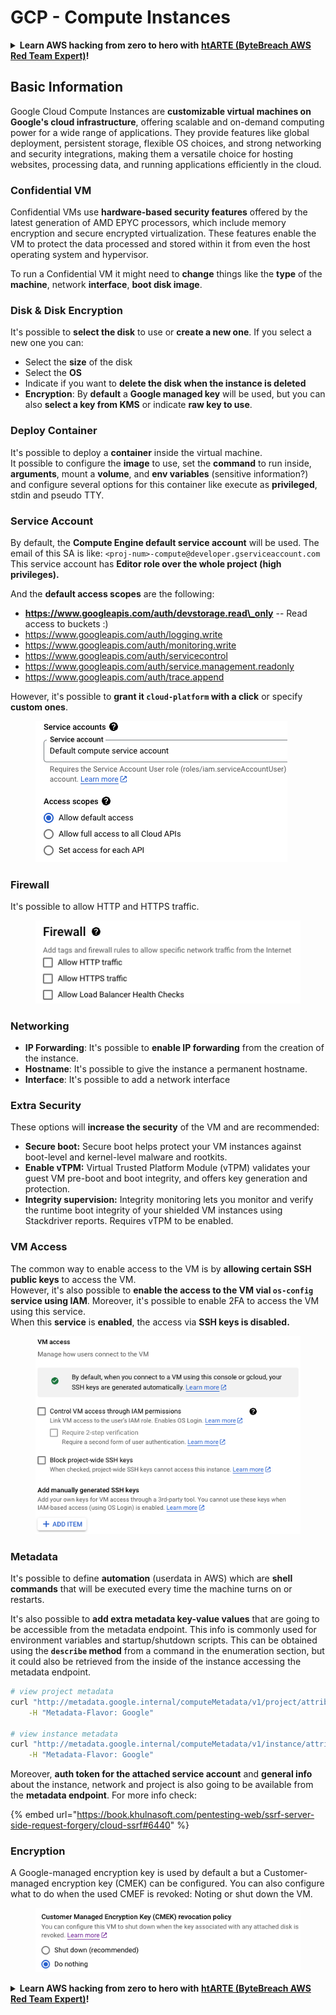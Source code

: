 # GCP - Compute Instances

<details>

<summary><strong>Learn AWS hacking from zero to hero with</strong> <a href="https://training.khulnasoft.com/courses/arte"><strong>htARTE (ByteBreach AWS Red Team Expert)</strong></a><strong>!</strong></summary>

Other ways to support ByteBreach:

* If you want to see your **company advertised in ByteBreach** or **download ByteBreach in PDF** Check the [**SUBSCRIPTION PLANS**](https://github.com/sponsors/khulnasoft)!
* Get the [**official PEASS & ByteBreach swag**](https://peass.creator-spring.com)
* Discover [**The PEASS Family**](https://opensea.io/collection/the-peass-family), our collection of exclusive [**NFTs**](https://opensea.io/collection/the-peass-family)
* **Join the** 💬 [**Discord group**](https://discord.gg/hRep4RUj7f) or the [**telegram group**](https://t.me/peass) or **follow** us on **Twitter** 🐦 [**@bytebreach_live**](https://twitter.com/bytebreach_live)**.**
* **Share your hacking tricks by submitting PRs to the** [**ByteBreach**](https://github.com/khulnasoft/bytebreach) and [**ByteBreach Cloud**](https://github.com/khulnasoft/bytebreach-cloud) github repos.

</details>

## Basic Information

Google Cloud Compute Instances are **customizable virtual machines on Google's cloud infrastructure**, offering scalable and on-demand computing power for a wide range of applications. They provide features like global deployment, persistent storage, flexible OS choices, and strong networking and security integrations, making them a versatile choice for hosting websites, processing data, and running applications efficiently in the cloud.

### Confidential VM

Confidential VMs use **hardware-based security features** offered by the latest generation of AMD EPYC processors, which include memory encryption and secure encrypted virtualization. These features enable the VM to protect the data processed and stored within it from even the host operating system and hypervisor.

To run a Confidential VM it might need to **change** things like the **type** of the **machine**, network **interface**, **boot disk image**.

### Disk & Disk Encryption

It's possible to **select the disk** to use or **create a new one**. If you select a new one you can:

* Select the **size** of the disk
* Select the **OS**
* Indicate if you want to **delete the disk when the instance is deleted**
* **Encryption**: By **default** a **Google managed key** will be used, but you can also **select a key from KMS** or indicate **raw key to use**.

### Deploy Container

It's possible to deploy a **container** inside the virtual machine.\
It possible to configure the **image** to use, set the **command** to run inside, **arguments**, mount a **volume**, and **env variables** (sensitive information?) and configure several options for this container like execute as **privileged**, stdin and pseudo TTY.

### Service Account

By default, the **Compute Engine default service account** will be used. The email of this SA is like: `<proj-num>-compute@developer.gserviceaccount.com`\
This service account has **Editor role over the whole project (high privileges).**

And the **default access scopes** are the following:

* **https://www.googleapis.com/auth/devstorage.read\_only** -- Read access to buckets :)
* https://www.googleapis.com/auth/logging.write
* https://www.googleapis.com/auth/monitoring.write
* https://www.googleapis.com/auth/servicecontrol
* https://www.googleapis.com/auth/service.management.readonly
* https://www.googleapis.com/auth/trace.append

However, it's possible to **grant it `cloud-platform` with a click** or specify **custom ones**.

<figure><img src="../../../../.gitbook/assets/image (138).png" alt=""><figcaption></figcaption></figure>

### Firewall

It's possible to allow HTTP and HTTPS traffic.

<figure><img src="../../../../.gitbook/assets/image (137).png" alt=""><figcaption></figcaption></figure>

### Networking

* **IP Forwarding**: It's possible to **enable IP forwarding** from the creation of the instance.
* **Hostname**: It's possible to give the instance a permanent hostname.
* **Interface**: It's possible to add a network interface

### Extra Security

These options will **increase the security** of the VM and are recommended:

* **Secure boot:** Secure boot helps protect your VM instances against boot-level and kernel-level malware and rootkits.
* **Enable vTPM:** Virtual Trusted Platform Module (vTPM) validates your guest VM pre-boot and boot integrity, and offers key generation and protection.
* **Integrity supervision:** Integrity monitoring lets you monitor and verify the runtime boot integrity of your shielded VM instances using Stackdriver reports. Requires vTPM to be enabled.

### VM Access

The common way to enable access to the VM is by **allowing certain SSH public keys** to access the VM.\
However, it's also possible to **enable the access to the VM vial `os-config` service using IAM**. Moreover, it's possible to enable 2FA to access the VM using this service.\
When this **service** is **enabled**, the access via **SSH keys is disabled.**

<figure><img src="../../../../.gitbook/assets/image (139).png" alt=""><figcaption></figcaption></figure>

### Metadata

It's possible to define **automation** (userdata in AWS) which are **shell commands** that will be executed every time the machine turns on or restarts.

It's also possible to **add extra metadata key-value values** that are going to be accessible from the metadata endpoint. This info is commonly used for environment variables and startup/shutdown scripts. This can be obtained using the **`describe` method** from a command in the enumeration section, but it could also be retrieved from the inside of the instance accessing the metadata endpoint.

```bash
# view project metadata
curl "http://metadata.google.internal/computeMetadata/v1/project/attributes/?recursive=true&alt=text" \
    -H "Metadata-Flavor: Google"

# view instance metadata
curl "http://metadata.google.internal/computeMetadata/v1/instance/attributes/?recursive=true&alt=text" \
    -H "Metadata-Flavor: Google"
```

Moreover, **auth token for the attached service account** and **general info** about the instance, network and project is also going to be available from the **metadata endpoint**. For more info check:

{% embed url="https://book.khulnasoft.com/pentesting-web/ssrf-server-side-request-forgery/cloud-ssrf#6440" %}

### Encryption

A Google-managed encryption key is used by default a but a Customer-managed encryption key (CMEK) can be configured. You can also configure what to do when the used CMEF is revoked: Noting or shut down the VM.

<figure><img src="../../../../.gitbook/assets/image (140).png" alt=""><figcaption></figcaption></figure>

<details>

<summary><strong>Learn AWS hacking from zero to hero with</strong> <a href="https://training.khulnasoft.com/courses/arte"><strong>htARTE (ByteBreach AWS Red Team Expert)</strong></a><strong>!</strong></summary>

Other ways to support ByteBreach:

* If you want to see your **company advertised in ByteBreach** or **download ByteBreach in PDF** Check the [**SUBSCRIPTION PLANS**](https://github.com/sponsors/khulnasoft)!
* Get the [**official PEASS & ByteBreach swag**](https://peass.creator-spring.com)
* Discover [**The PEASS Family**](https://opensea.io/collection/the-peass-family), our collection of exclusive [**NFTs**](https://opensea.io/collection/the-peass-family)
* **Join the** 💬 [**Discord group**](https://discord.gg/hRep4RUj7f) or the [**telegram group**](https://t.me/peass) or **follow** us on **Twitter** 🐦 [**@bytebreach_live**](https://twitter.com/bytebreach_live)**.**
* **Share your hacking tricks by submitting PRs to the** [**ByteBreach**](https://github.com/khulnasoft/bytebreach) and [**ByteBreach Cloud**](https://github.com/khulnasoft/bytebreach-cloud) github repos.

</details>
